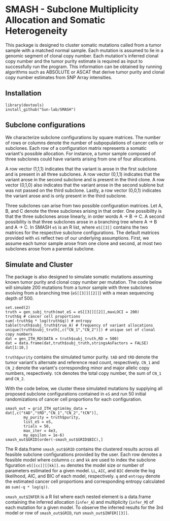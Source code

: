 # SMASH - Subclone Multiplicity Allocation and Somatic Heterogeneity

This package is designed to cluster somatic mutations called from a tumor sample with a matched normal sample. Each mutation is assumed to lie in a genomic segment of clonal copy number. Each mutation's inferred clonal copy number and the tumor purity estimate is required as input to successfully run the program. This information can be obtained by running algorithms such as ABSOLUTE or ASCAT that derive tumor purity and clonal copy number estimates from SNP Array intensities.

## Installation
```
library(devtools)
install_github("Sun-lab/SMASH")
```

## Subclone configurations
We characterize subclone configurations by square matrices. The number of rows or columns denote the number of subpopulations of cancer cells or subclones. Each row of a configuration matrix represents a somatic variant's possible allocation. For instance, a tumor sample composed of three subclones could have variants arising from one of four allocations. 

A row vector (1,1,1) indicates that the variant is arose in the first subclone and is present in all three subclones. A row vector (0,1,1) indicates that the variant arose in the second subclone and is present in the third clone. A row vector (0,1,0) also indicates that the variant arose in the second sublone but was not passed on the third subclone. Lastly, a row vector (0,0,1) indicates the variant arose and is only present in the third subclone. 

Three subclones can arise from two possible configuration matrices. Let A, B, and C denote the three subclones arising in that order. One possibility is that the three subclones arose linearly, in order words A -> B -> C. A second possibility is that three subclones arose in a branching tree where A -> B and A -> C. In SMASH `eS` is an R list, where `eS[[3]]` contains the two matrices for the respective subclone configurations. The default matrices provided with `eS` reflect two of our underlying assumptions. First, we assume each tumor sample arose from one clone and second, at most two subclones arose from a parental subclone.

## Simulate and Cluster
The package is also designed to simulate somatic mutations assuming known tumor purity and clonal copy number per mutation. The code below will simulate 200 mutations from a tumor sample with three subclones evolving from a branching tree (`eS[[3]][[2]]`) with a mean sequencing depth of 500.

```
set.seed(2)
truth = gen_subj_truth(mat_eS = eS[[3]][[2]],maxLOCI = 200)
truth$q # cancer cell proportions
sum(-truth$q * log(truth$q)) # entropy
table(truth$subj_truth$true_A) # frequency of variant allocations
unique(truth$subj_truth[,c("CN_1","CN_2")])	# unique set of clonal copy numbers
dat = gen_ITH_RD(DATA = truth$subj_truth,RD = 500)
dat = data.frame(dat,truth$subj_truth,stringsAsFactors = FALSE)
dat[1:10,]
```

`truth$purity` contains the simulated tumor purity. `tAD` and `tRD` denote the tumor variant's alternate and reference read count, respectively. `CN_1` and `CN_2` denote the variant's corresponding minor and major allelic copy numbers, respectively. `tCN` denotes the total copy number, the sum of `CN_1` and `CN_2`.

With the code below, we cluster these simulated mutations by supplying all proposed subclone configurations contained in `eS` and run 50 initial randomizations of cancer cell proportions for each configuration.
```
smash_out = grid_ITH_optim(my_data = dat[,c("tAD","tRD","CN_1","CN_2","tCN")],
		my_purity = truth$purity,
		list_eS = eS,
		trials = 50,
		max_iter = 4e3,
		my_epsilon = 1e-6)
smash_out$GRID[order(-smash_out$GRID$BIC),]
```

The R data.frame `smash_out$GRID` contains the clustered results across all feasible subclone configurations provided by the user. Each row denotes a feasible model where columns `cc` and `kk` are used to index the subclone figuration `eS[[cc]][[kk]]`. `ms` denotes the model size or number of parameters estimated for a given model. `LL`, `AIC`, and `BIC` denote the log likelihood, AIC, and BIC of each model, respectively. `q` and `entropy` denote the estimated cancer cell proportions and corresponding entropy calculated as `sum(-q * log(q))`.

`smash_out$INFER` is a R list where each nested element is a data.frame containing the inferred allocation (`infer_A`) and multiplicity (`infer_M`) of each mutation for a given model. To observe the inferred results for the 3rd model or row of `smash_out$GRID`, run `smash_out$INFER[[3]]`.


